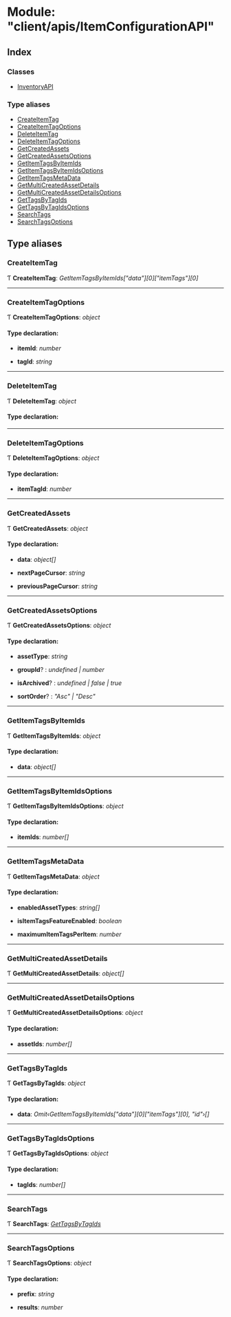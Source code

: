 
# Module: "client/apis/ItemConfigurationAPI"

## Index

### Classes

* [InventoryAPI](../classes/_client_apis_itemconfigurationapi_.inventoryapi.md)

### Type aliases

* [CreateItemTag](_client_apis_itemconfigurationapi_.md#createitemtag)
* [CreateItemTagOptions](_client_apis_itemconfigurationapi_.md#createitemtagoptions)
* [DeleteItemTag](_client_apis_itemconfigurationapi_.md#deleteitemtag)
* [DeleteItemTagOptions](_client_apis_itemconfigurationapi_.md#deleteitemtagoptions)
* [GetCreatedAssets](_client_apis_itemconfigurationapi_.md#getcreatedassets)
* [GetCreatedAssetsOptions](_client_apis_itemconfigurationapi_.md#getcreatedassetsoptions)
* [GetItemTagsByItemIds](_client_apis_itemconfigurationapi_.md#getitemtagsbyitemids)
* [GetItemTagsByItemIdsOptions](_client_apis_itemconfigurationapi_.md#getitemtagsbyitemidsoptions)
* [GetItemTagsMetaData](_client_apis_itemconfigurationapi_.md#getitemtagsmetadata)
* [GetMultiCreatedAssetDetails](_client_apis_itemconfigurationapi_.md#getmulticreatedassetdetails)
* [GetMultiCreatedAssetDetailsOptions](_client_apis_itemconfigurationapi_.md#getmulticreatedassetdetailsoptions)
* [GetTagsByTagIds](_client_apis_itemconfigurationapi_.md#gettagsbytagids)
* [GetTagsByTagIdsOptions](_client_apis_itemconfigurationapi_.md#gettagsbytagidsoptions)
* [SearchTags](_client_apis_itemconfigurationapi_.md#searchtags)
* [SearchTagsOptions](_client_apis_itemconfigurationapi_.md#searchtagsoptions)

## Type aliases

### <a id="createitemtag" name="createitemtag"></a>  CreateItemTag

Ƭ **CreateItemTag**: *GetItemTagsByItemIds["data"][0]["itemTags"][0]*

___

### <a id="createitemtagoptions" name="createitemtagoptions"></a>  CreateItemTagOptions

Ƭ **CreateItemTagOptions**: *object*

#### Type declaration:

* **itemId**: *number*

* **tagId**: *string*

___

### <a id="deleteitemtag" name="deleteitemtag"></a>  DeleteItemTag

Ƭ **DeleteItemTag**: *object*

#### Type declaration:

___

### <a id="deleteitemtagoptions" name="deleteitemtagoptions"></a>  DeleteItemTagOptions

Ƭ **DeleteItemTagOptions**: *object*

#### Type declaration:

* **itemTagId**: *number*

___

### <a id="getcreatedassets" name="getcreatedassets"></a>  GetCreatedAssets

Ƭ **GetCreatedAssets**: *object*

#### Type declaration:

* **data**: *object[]*

* **nextPageCursor**: *string*

* **previousPageCursor**: *string*

___

### <a id="getcreatedassetsoptions" name="getcreatedassetsoptions"></a>  GetCreatedAssetsOptions

Ƭ **GetCreatedAssetsOptions**: *object*

#### Type declaration:

* **assetType**: *string*

* **groupId**? : *undefined | number*

* **isArchived**? : *undefined | false | true*

* **sortOrder**? : *"Asc" | "Desc"*

___

### <a id="getitemtagsbyitemids" name="getitemtagsbyitemids"></a>  GetItemTagsByItemIds

Ƭ **GetItemTagsByItemIds**: *object*

#### Type declaration:

* **data**: *object[]*

___

### <a id="getitemtagsbyitemidsoptions" name="getitemtagsbyitemidsoptions"></a>  GetItemTagsByItemIdsOptions

Ƭ **GetItemTagsByItemIdsOptions**: *object*

#### Type declaration:

* **itemIds**: *number[]*

___

### <a id="getitemtagsmetadata" name="getitemtagsmetadata"></a>  GetItemTagsMetaData

Ƭ **GetItemTagsMetaData**: *object*

#### Type declaration:

* **enabledAssetTypes**: *string[]*

* **isItemTagsFeatureEnabled**: *boolean*

* **maximumItemTagsPerItem**: *number*

___

### <a id="getmulticreatedassetdetails" name="getmulticreatedassetdetails"></a>  GetMultiCreatedAssetDetails

Ƭ **GetMultiCreatedAssetDetails**: *object[]*

___

### <a id="getmulticreatedassetdetailsoptions" name="getmulticreatedassetdetailsoptions"></a>  GetMultiCreatedAssetDetailsOptions

Ƭ **GetMultiCreatedAssetDetailsOptions**: *object*

#### Type declaration:

* **assetIds**: *number[]*

___

### <a id="gettagsbytagids" name="gettagsbytagids"></a>  GetTagsByTagIds

Ƭ **GetTagsByTagIds**: *object*

#### Type declaration:

* **data**: *Omit‹GetItemTagsByItemIds["data"][0]["itemTags"][0], "id"›[]*

___

### <a id="gettagsbytagidsoptions" name="gettagsbytagidsoptions"></a>  GetTagsByTagIdsOptions

Ƭ **GetTagsByTagIdsOptions**: *object*

#### Type declaration:

* **tagIds**: *number[]*

___

### <a id="searchtags" name="searchtags"></a>  SearchTags

Ƭ **SearchTags**: *[GetTagsByTagIds](_client_apis_itemconfigurationapi_.md#gettagsbytagids)*

___

### <a id="searchtagsoptions" name="searchtagsoptions"></a>  SearchTagsOptions

Ƭ **SearchTagsOptions**: *object*

#### Type declaration:

* **prefix**: *string*

* **results**: *number*
